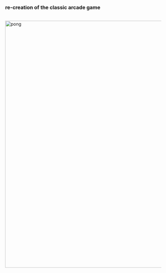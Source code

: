 ### re-creation of the classic arcade game 

<br /><img width="796" alt="pong" src="https://user-images.githubusercontent.com/12754235/235564994-d1d5b58b-6e93-4f8f-a894-64d882d6bdd9.png">
